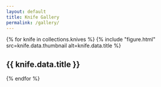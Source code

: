 ```yaml
---
layout: default
title: Knife Gallery
permalink: /gallery/
---
```


<div class="knife-grid">
  {% for knife in collections.knives %}
    {% include "figure.html" 
      src=knife.data.thumbnail
      alt=knife.data.title
    %}
    <h2>{{ knife.data.title }}</h2>
  {% endfor %}
</div>